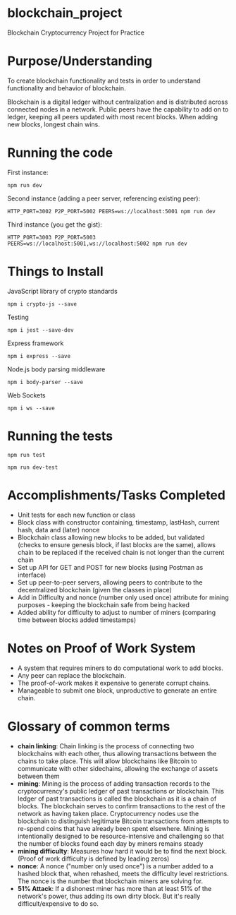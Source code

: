 # blockchain_project
Blockchain Cryptocurrency Project for Practice

# Purpose/Understanding
To create blockchain functionality and tests in order to understand functionality and behavior of blockchain.

Blockchain is a digital ledger without centralization and is distributed across connected nodes in a network. Public peers have the capability to add on to ledger, keeping all peers updated with most recent blocks. When adding new blocks, longest chain wins.

# Running the code
First instance:
 ```
 npm run dev
 ```
Second instance (adding a peer server, referencing existing peer):
```
HTTP_PORT=3002 P2P_PORT=5002 PEERS=ws://localhost:5001 npm run dev
```
Third instance (you get the gist):
```
HTTP_PORT=3003 P2P_PORT=5003 PEERS=ws://localhost:5001,ws://localhost:5002 npm run dev
```

# Things to Install

JavaScript library of crypto standards
```
npm i crypto-js --save
```
Testing
```
npm i jest --save-dev
```
Express framework
```
npm i express --save
```
Node.js body parsing middleware
```
npm i body-parser --save
```
Web Sockets
```
npm i ws --save
```

# Running the tests
```
npm run test
```
```
npm run dev-test
```

# Accomplishments/Tasks Completed
- Unit tests for each new function or class
- Block class with constructor containing, timestamp, lastHash, current hash, data and (later) nonce
- Blockchain class allowing new blocks to be added, but validated (checks to ensure genesis block, if last blocks are the same), allows chain to be replaced if the received chain is not longer than the current chain
- Set up API for GET and POST for new blocks (using Postman as interface)
- Set up peer-to-peer servers, allowing peers to contribute to the decentralized blockchain (given the classes in place)
- Add in Difficulty and nonce (number only used once) attribute for mining purposes - keeping the blockchain safe from being hacked
- Added ability for difficulty to adjust to number of miners (comparing time between blocks added timestamps)

# Notes on Proof of Work System
- A system that requires miners to do computational work to add blocks.
- Any peer can replace the blockchain.
- The proof-of-work makes it expensive to generate corrupt chains.
- Manageable to submit one block, unproductive to generate an entire chain.

# Glossary of common terms
- **chain linking**: Chain linking is the process of connecting two blockchains with each other, thus allowing transactions between the chains to take place. This will allow blockchains like Bitcoin to communicate with other sidechains, allowing the exchange of assets between them
- **mining**: Mining is the process of adding transaction records to the cryptocurrency's public ledger of past transactions or blockchain. This ledger of past transactions is called the blockchain as it is a chain of blocks. The blockchain serves to confirm transactions to the rest of the network as having taken place. Cryptocurrency nodes use the blockchain to distinguish legitimate Bitcoin transactions from attempts to re-spend coins that have already been spent elsewhere. Mining is intentionally designed to be resource-intensive and challenging so that the number of blocks found each day by miners remains steady
- **mining difficulty**: Measures how hard it would be to find the next block. (Proof of work difficulty is defined by leading zeros)
- **nonce**: A nonce ("number only used once") is a number added to a hashed block that, when rehashed, meets the difficulty level restrictions. The nonce is the number that blockchain miners are solving for.
- **51% Attack**: If a dishonest miner has more than at least 51% of the network's power, thus adding its own dirty block. But it's really difficult/expensive to do so.

